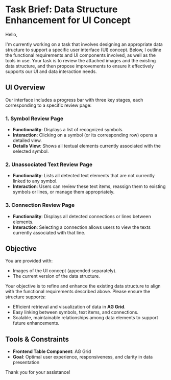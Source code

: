 # Task Brief: Data Structure Enhancement for UI Concept

Hello,

I'm currently working on a task that involves designing an appropriate data structure to support a specific user interface (UI) concept. Below, I outline the functional requirements and UI components involved, as well as the tools in use. Your task is to review the attached images and the existing data structure, and then propose improvements to ensure it effectively supports our UI and data interaction needs.

## UI Overview

Our interface includes a progress bar with three key stages, each corresponding to a specific review page:

### 1. Symbol Review Page
- **Functionality**: Displays a list of recognized symbols.
- **Interaction**: Clicking on a symbol (or its corresponding row) opens a detailed view.
- **Details View**: Shows all textual elements currently associated with the selected symbol.

### 2. Unassociated Text Review Page
- **Functionality**: Lists all detected text elements that are not currently linked to any symbol.
- **Interaction**: Users can review these text items, reassign them to existing symbols or lines, or manage them appropriately.

### 3. Connection Review Page
- **Functionality**: Displays all detected connections or lines between elements.
- **Interaction**: Selecting a connection allows users to view the texts currently associated with that line.

## Objective

You are provided with:
- Images of the UI concept (appended separately).
- The current version of the data structure.

Your objective is to refine and enhance the existing data structure to align with the functional requirements described above. Please ensure the structure supports:
- Efficient retrieval and visualization of data in **AG Grid**.
- Easy linking between symbols, text items, and connections.
- Scalable, maintainable relationships among data elements to support future enhancements.

## Tools & Constraints

- **Frontend Table Component**: AG Grid
- **Goal**: Optimal user experience, responsiveness, and clarity in data presentation

Thank you for your assistance!
